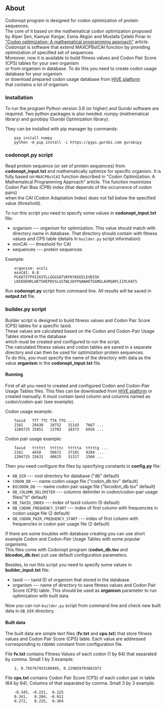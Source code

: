 ﻿## About

Codonopt program is designed for codon optimization of protein sequences.  
The core of it based on the mathematical codon optimization proposed  
by  Alper Şen, Kamyar Kargar, Esma Akgün and Mustafa Çelebi Pınar in ["Codon optimization: A
mathematical programming approach"](http://alpersen.bilkent.edu.tr/codonoptimization/CodonPaper.pdf) article.
Codonopt is software that extend MAXCPBstCAI function by providing optimization of specified set of sequences.  
Moreover, now it is available to build fitness values and Codon Pair Score (CPS) tables for your own organism  
or from organism in database. To do this you need to create codon usage database for your organism  
or download prepared codon usage database from [HIVE platform](https://hive.biochemistry.gwu.edu/cuts/about)  
that contains a lot of organism.


### Installation

To run the program Python version 3.8 (or higher) and Gurobi software are required.
Two python packages is also needed: numpy (mathematical library) and gurobipy (Gurobi Optimization library).

They can be installed with pip manager by commands:

        pip install numpy    
        python -m pip install -i https://pypi.gurobi.com gurobipy



### codonopt.py script

Read protein sequence (or set of protein sequences) from **codonopt_input.txt** and mathematically optimize for specific organism.
It is fully based on `MAXCPBstCAI` function described in "Codon Optimization: A Mathematical Programming Approach" article.
The function maximizes Codon Pair Bias (CPB) index (that depends of the occurrence of codon pairs)  
when the CAI (Codon Adaptation Index) does not fall below the specified value (threshold).

To run this script you need to specify some values in **codonopt_input.txt** file:
- organism --- organism for optimization. This value should match with directory name in database. That directory should contain with fitness values and CPS table (details in `builder.py` script information)
- minCAI --- threshold for CAI
- sequences --- protein sequences

Example:

        organism: ecoli
        minCAI: 0.8
        PLKATSTPVSIKSTLLGGGSATVKFKYKGEELEVDISK
        LNIEDEHRLHETSKEPDVSLGSTWLSDFPQAWAETGGMGLAVRQAPLIIPLKATS


Run **codonopt.py** script from command line. All results will be saved in **output.txt** file.


### builder.py script

Builder script is designed to build fitness values and Codon Pair Score (CPS) tables for a specific taxid.  
These values are calculated based on the Codon and Codon-Pair Usage Tables stored in the database  
which must be created and configured to run the script.  
The calculated fitness values and codon tables are saved in a separate  
directory and can then be used for optimization protein sequences.  
To do this, you must specify the name of the directory with data as the value **organism** in the **codonopt_input.txt** file.

#### Running

First of all you need to created and configured Codon and Codon-Pair Usage Tables files.
This files can be downloaded from [HIVE platform](https://hive.biochemistry.gwu.edu/cuts/about) or created manually.
It must contain taxid column and columns named as codon/codon-pair (see example).

Codon usage example:

        Taxid	TTT	TTC	TTA	TTG ...
        2161	28430	10752	31143	7667 ...
        1204725	15851	13702	18373	6926 ...

Codon pair usage example:

        Taxid	tttttt	tttttc	ttttta	tttttg ...
        2161	4450	50672	37181	9284 ...
        1204725	15631	40625	31317	1566 ...

Then you need configure the files by specifying constants in **config.py** file:
- `DB_DIR` --- root directory for database ("db" default)
- `CODON_DB` --- name codon usage file ("codon_db.tsv" default)
- `BICODON_DB` --- name codon pair usage file ("bicodon_db.tsv" default)
- `DB_COLUMN_DELIMITER` --- columns delimiter in codon/codon-pair usage files("\t" default)
- `DB_TAXID_INDEX` --- index of taxid column (0 default)
- `DB_CODON_FREQUENCY_START` --- index of first column with frequencies in codon usage file (2 default)
- `DB_CODON_PAIR_FREQUENCY_START` --- index of first column with frequencies in codon pair usage file (2 default)

If there are some troubles with database creating you can use short  
example Codon and Codon-Pair Usage Tables with some popular organisms.  
This files come with Codonopt program (**codon_db.tsv** and **bicodon_db.tsv**) just use default configuration parameters.

Besides, to run this script you need to specify some values in **builder_input.txt** file:

- taxid --- taxid ID of organism that stored in the database.
- organism --- name of directory to save fitness values and Codon Pair Score (CPS) table. This should be used as **organism** parameter to run optimization with built data.

Now you can run `builder.py` script from command line and check new built data in `DB_DIR` directory.

#### Built data

The built data are simple text files (**fv.txt** and **cps.txt**) that store fitness values and Codon Pair Score (CPS) table. Each value are addressed corresponding to `CODONS` constant from configuration file.

File **fv.txt** contains Fitness Values of each codon (1 by 64) that separated by comma. Small 1 by 3 example:

        1, 0.795767933108405, 0.229059703681972

File **cps.txt** contains Codon Pair Score (CPS) of each codon pair in table (64 by 64). Columns of that separated by comma. Small 3 by 3 example:

        -0.345,	-0.221,  0.125
        0.341,	 0.204,	-0.011
        0.272,	 0.225,	 0.364

